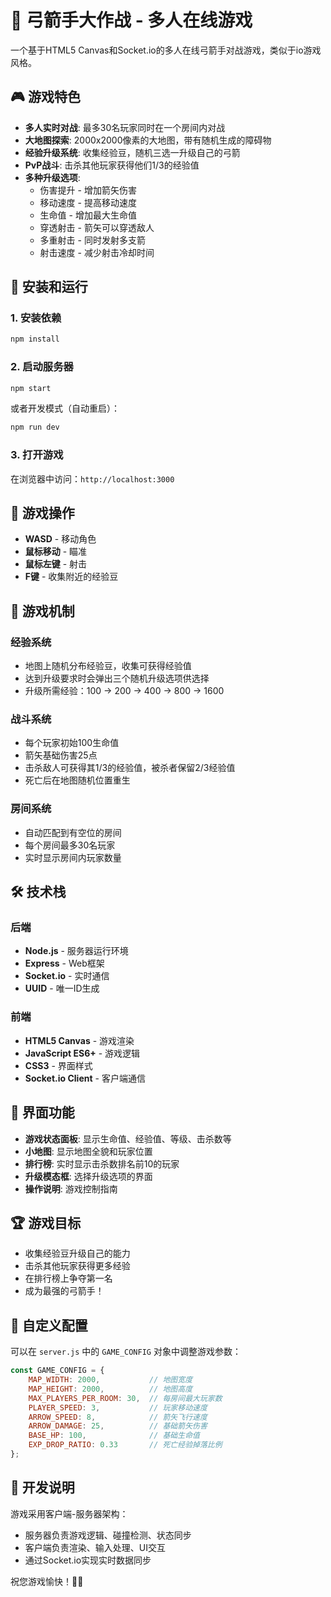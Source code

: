 # 🏹 弓箭手大作战 - 多人在线游戏

一个基于HTML5 Canvas和Socket.io的多人在线弓箭手对战游戏，类似于io游戏风格。

## 🎮 游戏特色

- **多人实时对战**: 最多30名玩家同时在一个房间内对战
- **大地图探索**: 2000x2000像素的大地图，带有随机生成的障碍物
- **经验升级系统**: 收集经验豆，随机三选一升级自己的弓箭
- **PvP战斗**: 击杀其他玩家获得他们1/3的经验值
- **多种升级选项**:
  - 伤害提升 - 增加箭矢伤害
  - 移动速度 - 提高移动速度
  - 生命值 - 增加最大生命值
  - 穿透射击 - 箭矢可以穿透敌人
  - 多重射击 - 同时发射多支箭
  - 射击速度 - 减少射击冷却时间

## 🚀 安装和运行

### 1. 安装依赖
```bash
npm install
```

### 2. 启动服务器
```bash
npm start
```

或者开发模式（自动重启）：
```bash
npm run dev
```

### 3. 打开游戏
在浏览器中访问：`http://localhost:3000`

## 🎯 游戏操作

- **WASD** - 移动角色
- **鼠标移动** - 瞄准
- **鼠标左键** - 射击
- **F键** - 收集附近的经验豆

## 🎲 游戏机制

### 经验系统
- 地图上随机分布经验豆，收集可获得经验值
- 达到升级要求时会弹出三个随机升级选项供选择
- 升级所需经验：100 → 200 → 400 → 800 → 1600

### 战斗系统
- 每个玩家初始100生命值
- 箭矢基础伤害25点
- 击杀敌人可获得其1/3的经验值，被杀者保留2/3经验值
- 死亡后在地图随机位置重生

### 房间系统
- 自动匹配到有空位的房间
- 每个房间最多30名玩家
- 实时显示房间内玩家数量

## 🛠 技术栈

### 后端
- **Node.js** - 服务器运行环境
- **Express** - Web框架
- **Socket.io** - 实时通信
- **UUID** - 唯一ID生成

### 前端
- **HTML5 Canvas** - 游戏渲染
- **JavaScript ES6+** - 游戏逻辑
- **CSS3** - 界面样式
- **Socket.io Client** - 客户端通信

## 📱 界面功能

- **游戏状态面板**: 显示生命值、经验值、等级、击杀数等
- **小地图**: 显示地图全貌和玩家位置
- **排行榜**: 实时显示击杀数排名前10的玩家
- **升级模态框**: 选择升级选项的界面
- **操作说明**: 游戏控制指南

## 🏆 游戏目标

- 收集经验豆升级自己的能力
- 击杀其他玩家获得更多经验
- 在排行榜上争夺第一名
- 成为最强的弓箭手！

## 🔧 自定义配置

可以在 `server.js` 中的 `GAME_CONFIG` 对象中调整游戏参数：

```javascript
const GAME_CONFIG = {
    MAP_WIDTH: 2000,           // 地图宽度
    MAP_HEIGHT: 2000,          // 地图高度
    MAX_PLAYERS_PER_ROOM: 30,  // 每房间最大玩家数
    PLAYER_SPEED: 3,           // 玩家移动速度
    ARROW_SPEED: 8,            // 箭矢飞行速度
    ARROW_DAMAGE: 25,          // 基础箭矢伤害
    BASE_HP: 100,              // 基础生命值
    EXP_DROP_RATIO: 0.33       // 死亡经验掉落比例
};
```

## 📝 开发说明

游戏采用客户端-服务器架构：
- 服务器负责游戏逻辑、碰撞检测、状态同步
- 客户端负责渲染、输入处理、UI交互
- 通过Socket.io实现实时数据同步

祝您游戏愉快！🏹✨ 